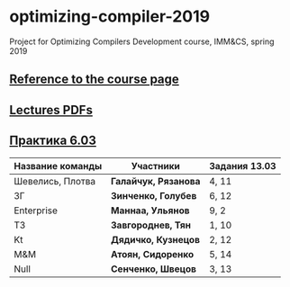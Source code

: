 # optimizing-compiler-2019
Project for Optimizing Compilers Development course, IMM&amp;CS, spring 2019

## [Reference to the course page](https://goo.gl/tLTYmW)

## [Lectures PDFs](https://drive.google.com/drive/folders/127Dj3_lesQxzR_1TgBZtKZEX8gE-nLcQ?usp=sharing)

## [Практика 6.03](https://github.com/swissarmytowel/optimizing-compiler-2019/blob/master/%D0%B7%D0%B0%D0%B4%D0%B0%D0%BD%D0%B8%D0%B5%20%D0%BA%D0%BE%D0%BC%D0%BF%D0%B8%D0%BB%D1%8F%D1%82%D0%BE%D1%80%D1%8B%206.03.jpg)


|Название команды|Участники|Задания 13.03|
|----------------|---------|---------|
|Шевелись, Плотва|**Галайчук, Рязанова**|4, 11|
|ЗГ|**Зинченко, Голубев**|6, 12|
|Enterprise|**Маннаа, Ульянов**|9, 2|
|ТЗ|**Завгороднев, Тян**|1, 10|
|Kt|**Дядичко, Кузнецов**|2, 12|
|M&M|**Атоян, Сидоренко**|5, 14|
|Null|**Сенченко, Швецов**|3, 13|
